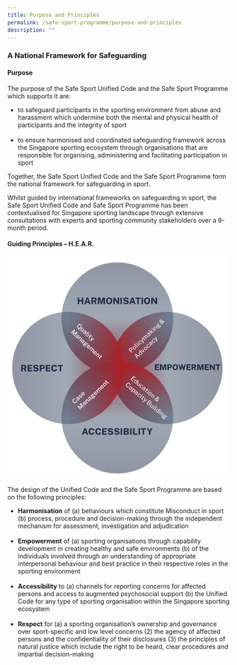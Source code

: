 ```yaml
---
title: Purpose and Principles
permalink: /safe-sport-programme/purpose-and-principles
description: ""
---
```

### A National Framework for Safeguarding

#### Purpose
The purpose of the Safe Sport Unified Code and the Safe Sport Programme which supports it are:
* to safeguard participants in the sporting environment from abuse and harassment which undermine both the mental and physical health of participants and the integrity of sport <br><br>
* to ensure harmonised and coordinated safeguarding framework across the Singapore sporting ecosystem through organisations that are responsible for organising, administering and facilitating participation in sport 

Together, the Safe Sport Unified Code and the Safe Sport Programme form the national framework for safeguarding in sport.

Whilst guided by international frameworks on safeguarding in sport, the Safe Sport Unified Code and Safe Sport Programme has been contextualised for Singapore sporting landscape through extensive consultations with experts and sporting community stakeholders over a 9-month period.


#### Guiding Principles – H.E.A.R.

![Alt text for image on Isomer site](/images/hear.png)

The design of the Unified Code and the Safe Sport Programme are based on the following principles:
* **Harmonisation** of (a) behaviours which constitute Misconduct in sport (b) process, procedure and decision-making through the independent mechanism for assessment, investigation and adjudication <br><br>
* **Empowerment** of (a) sporting organisations through capability development in creating healthy and safe environments (b) of the individuals involved through an understanding of appropriate interpersonal behaviour and best practice in their respective roles in the sporting environment <br><br>
* **Accessibility** to (a) channels for reporting concerns for affected persons and access to augmented psychosocial support (b) the Unified Code for any type of sporting organisation within the Singapore sporting ecosystem <br><br>
* **Respect** for (a) a sporting organisation’s ownership and governance over sport-specific and low level concerns (2) the agency of affected persons and the confidentiality of their disclosures (3) the principles of natural justice which include the right to be heard, clear procedures and impartial decision-making